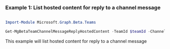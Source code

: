 ### Example 1: List hosted content for reply to a channel message

```powershell

Import-Module Microsoft.Graph.Beta.Teams

Get-MgBetaTeamChannelMessageReplyHostedContent -TeamId $teamId -ChannelId $channelId -ChatMessageId $chatMessageId -ChatMessageId1 $chatMessageId1

```
This example will list hosted content for reply to a channel message

